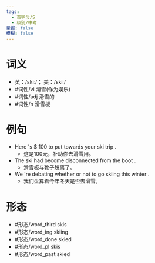 ```yaml
---
tags:
  - 首字母/S
  - 级别/中考
掌握: false
模糊: false
---
```

# 词义
- 英：/skiː/； 美：/skiː/
- #词性/vi  滑雪(作为娱乐)
- #词性/adj  滑雪的
- #词性/n  滑雪板
# 例句
- Here 's $ 100 to put towards your ski trip .
	- 这是100元，补助你去滑雪用。
- The ski had become disconnected from the boot .
	- 滑雪板与靴子脱离了。
- We 're debating whether or not to go skiing this winter .
	- 我们盘算着今年冬天是否去滑雪。
# 形态
- #形态/word_third skis
- #形态/word_ing skiing
- #形态/word_done skied
- #形态/word_pl skis
- #形态/word_past skied
